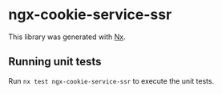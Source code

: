 # ngx-cookie-service-ssr

This library was generated with [Nx](https://nx.dev).

## Running unit tests

Run `nx test ngx-cookie-service-ssr` to execute the unit tests.
